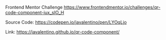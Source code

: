 Frontend Mentor Challenge https://www.frontendmentor.io/challenges/qr-code-component-iux_sIO_H

Source Code: https://codepen.io/javalentino/pen/LYOqLjo

Link: https://javalentino.github.io/qr-code-component/
